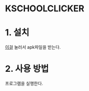 # KSCHOOLCLICKER

# 1. 설치
[이걸](https://github.com/Oein/KSCHOOLCLICKER/releases/download/m1.0.0/kclicker.apk) 눌러서 apk파일을 받는다.

# 2. 사용 방법
프로그램을 실행한다.
